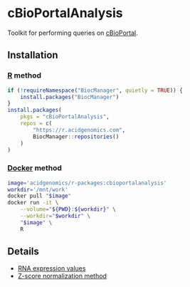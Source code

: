 # cBioPortalAnalysis

Toolkit for performing queries on [cBioPortal][].

## Installation

### [R][] method

```r
if (!requireNamespace("BiocManager", quietly = TRUE)) {
    install.packages("BiocManager")
}
install.packages(
    pkgs = "cBioPortalAnalysis",
    repos = c(
        "https://r.acidgenomics.com",
        BiocManager::repositories()
    )
)
```

### [Docker][] method

```sh
image='acidgenomics/r-packages:cbioportalanalysis'
workdir='/mnt/work'
docker pull "$image"
docker run -it \
    --volume="${PWD}:${workdir}" \
    --workdir="$workdir" \
    "$image" \
    R
```

## Details

- [RNA expression values](https://docs.cbioportal.org/user-guide/faq/#rna)
- [Z-score normalization method](https://github.com/cBioPortal/cbioportal/blob/master/docs/Z-Score-normalization-script.md)

[cbioportal]: https://www.cbioportal.org/
[docker]: https://www.docker.com/
[r]: https://www.r-project.org/

